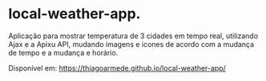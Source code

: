 # local-weather-app.
Aplicação para mostrar temperatura de 3 cidades em tempo real, utilizando Ajax e a Apixu API, mudando imagens e icones de acordo com a mudança de tempo e a mudança e horário.

Disponível em: https://thiagoarmede.github.io/local-weather-app/